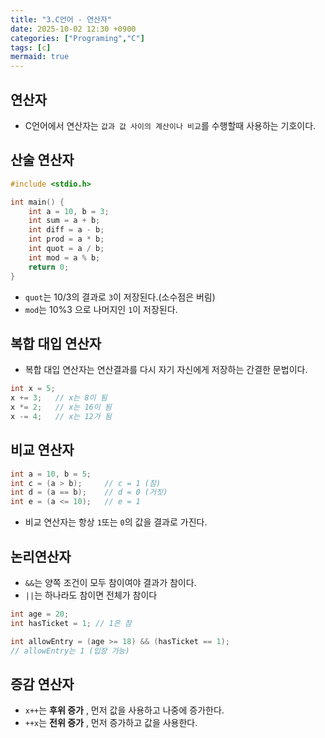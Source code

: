 ```yaml
---
title: "3.C언어 - 연산자"
date: 2025-10-02 12:30 +0900
categories: ["Programing","C"]
tags: [c]
mermaid: true
---
```

## 연산자
- C언어에서 연산자는 `값과 값 사이의 계산이나 비교`를 수행할때 사용하는 기호이다.
## 산술 연산자 
```c
#include <stdio.h>

int main() {
    int a = 10, b = 3;
    int sum = a + b;
    int diff = a - b;
    int prod = a * b;
    int quot = a / b;
    int mod = a % b;
    return 0;
}
```
- `quot`는 10/3의 결과로 `3`이 저장된다.(소수점은 버림)
- `mod`는 10%3 으로 나머지인 `1`이 저장된다.

## 복합 대입 연산자
- 복합 대입 연산자는 연산결과를 다시 자기 자신에게 저장하는 간결한 문법이다. 
```c
int x = 5;
x += 3;   // x는 8이 됨
x *= 2;   // x는 16이 됨
x -= 4;   // x는 12가 됨
```

## 비교 연산자
```c
int a = 10, b = 5;
int c = (a > b);     // c = 1 (참)
int d = (a == b);    // d = 0 (거짓)
int e = (a <= 10);   // e = 1
```
- 비교 연산자는 항상 `1`또는 `0`의 값을 결과로 가진다. 
## 논리연산자
- `&&`는 양쪽 조건이 모두 참이여야 결과가 참이다.
- `||`는 하나라도 참이면 전체가 참이다 

```c
int age = 20;
int hasTicket = 1; // 1은 참

int allowEntry = (age >= 18) && (hasTicket == 1);
// allowEntry는 1 (입장 가능)
```
## 증감 연산자
- `x++`는 **후위 증가** , 먼저 값을 사용하고 나중에 증가한다.
- `++x`는 **전위 증가** , 먼저 증가하고 값을 사용한다.